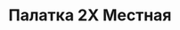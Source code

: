 ---
id: '28'
title: Палатка 2Х Местная
description: Залог 2000 рублей
price: '200'
order: 28
default_thumbnail_image: images/palatka_sm.jpg
default_original_image: images/palatka.jpg
category: content/category/08proch.md
featured: true
layout: product
---